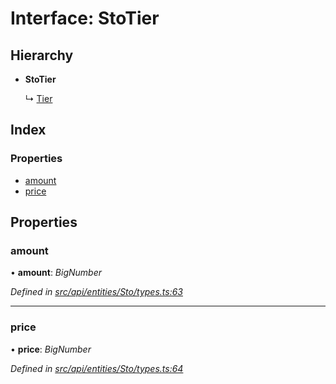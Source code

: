 # Interface: StoTier

## Hierarchy

* **StoTier**

  ↳ [Tier](tier.md)

## Index

### Properties

* [amount](stotier.md#amount)
* [price](stotier.md#price)

## Properties

###  amount

• **amount**: *BigNumber*

*Defined in [src/api/entities/Sto/types.ts:63](https://github.com/PolymathNetwork/polymesh-sdk/blob/7362b318/src/api/entities/Sto/types.ts#L63)*

___

###  price

• **price**: *BigNumber*

*Defined in [src/api/entities/Sto/types.ts:64](https://github.com/PolymathNetwork/polymesh-sdk/blob/7362b318/src/api/entities/Sto/types.ts#L64)*
